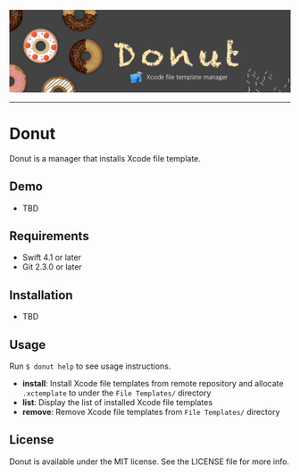 ![Header](https://github.com/natmark/Donut/blob/master/Resources/header.png?raw=true)

---

# Donut
Donut is a manager that installs Xcode file template.

## Demo
- TBD

## Requirements
- Swift 4.1 or later
- Git 2.3.0 or later

## Installation
- TBD

## Usage
Run `$ donut help` to see usage instructions.

- **install**: Install Xcode file templates from remote repository and allocate `.xctemplate` to under the `File Templates/` directory
- **list**: Display the list of installed Xcode file templates
- **remove**: Remove Xcode file templates from `File Templates/` directory

## License
Donut is available under the MIT license. See the LICENSE file for more info.
